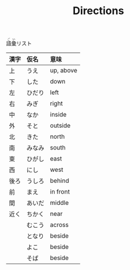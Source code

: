 ﻿---
layout: default
title: Directions
parent: N5 Vocabulary List
grand_parent: <ruby>語彙<rt>ごい</rt></ruby> Vocabulary
---

<ruby>語彙<rt>ごい</rt></ruby>リスト

| 漢字 | 仮名   | 意味      |
|:---- |:------ |:--------- |
| 上   | うえ   | up, above |
| 下   | した   | down      |
| 左   | ひだり | left      |
| 右   | みぎ   | right     |
| 中   | なか   | inside    |
| 外   | そと   | outside   |
| 北   | きた   | north     |
| 南   | みなみ | south     |
| 東   | ひがし | east      |
| 西   | にし   | west      |
| 後ろ | うしろ | behind    |
| 前   | まえ   | in front  |
| 間   | あいだ | middle    |
| 近く | ちかく | near      |
|      | むこう | across    |
|      | となり | beside    |
|      | よこ   | beside    |
|      | そば   | beside    |
